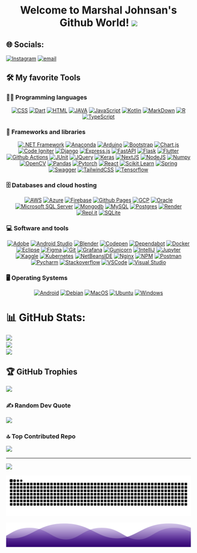 <h1 align="center">
	Welcome to Marshal Johnsan's Github World!
	<img src="https://media.giphy.com/media/hvRJCLFzcasrR4ia7z/giphy.gif" width="35">
</h1>

## 🌐 Socials:
[![Instagram](https://img.shields.io/badge/Instagram-%23E4405F.svg?logo=Instagram&logoColor=white)](https://instagram.com/_j_m_j_03) [![email](https://img.shields.io/badge/Email-D14836?logo=gmail&logoColor=white)](mailto:john10mar28@gmail.com) 

## 🛠️ My favorite Tools

### 👨‍💻 Programming languages

<p align="center">
  <a href="#"><img alt="CSS" src="https://img.shields.io/badge/.NET-5C2D91?style=for-the-badge&logo=.net&logoColor=white"></a>
	<a href="#"><img alt="Dart" src="https://img.shields.io/badge/dart-%230175C2.svg?style=for-the-badge&logo=dart&logoColor=white"></a>
	<a href="#"><img alt="HTML" src="https://img.shields.io/badge/html5-%23E34F26.svg?style=for-the-badge&logo=html5&logoColor=white"></a>
	<a href="#"><img alt="JAVA" src="https://img.shields.io/badge/java-%23ED8B00.svg?style=for-the-badge&logo=java&logoColor=white"></a>
	<a href="#"><img alt="JavaScript" src="https://img.shields.io/badge/javascript-%23323330.svg?style=for-the-badge&logo=javascript&logoColor=%23F7DF1E"></a>
	<a href="#"><img alt="Kotlin" src="https://img.shields.io/badge/kotlin-%230095D5.svg?style=for-the-badge&logo=kotlin&logoColor=white"></a>
	<a href="#"><img alt="MarkDown" src="https://img.shields.io/badge/markdown-%23000000.svg?style=for-the-badge&logo=markdown&logoColor=white"></a>
	<a href="#"><img alt="R" src="https://img.shields.io/badge/r-%23276DC3.svg?style=for-the-badge&logo=r&logoColor=white"></a>
	<a href="#"><img alt="TypeScript" src="https://img.shields.io/badge/typescript-%23007ACC.svg?style=for-the-badge&logo=typescript&logoColor=white"></a>
</p>

### 🧰 Frameworks and libraries

<p align="center">
	<a href="#"><img alt=".NET Framework" src="https://img.shields.io/badge/.NET-5C2D91?style=for-the-badge&logo=.net&logoColor=white"></a>
	<a href="#"><img alt="Anaconda" src="https://img.shields.io/badge/Anaconda-%2344A833.svg?style=for-the-badge&logo=anaconda&logoColor=white"></a>
	<a href="#"><img alt="Arduino" src="https://img.shields.io/badge/-Arduino-00979D?style=for-the-badge&logo=Arduino&logoColor=white"></a>
	<a href="#"><img alt="Bootstrap" src="https://img.shields.io/badge/bootstrap-%23563D7C.svg?style=for-the-badge&logo=bootstrap&logoColor=white"></a>
	<a href="#"><img alt="Chart.js" src="https://img.shields.io/badge/chart.js-F5788D.svg?style=for-the-badge&logo=chart.js&logoColor=white"></a>
	<a href="#"><img alt="Code Igniter" src="https://img.shields.io/badge/CodeIgniter-%23EF4223.svg?style=for-the-badge&logo=codeIgniter&logoColor=white"></a>
	<a href="#"><img alt="Django" src="https://img.shields.io/badge/django-%23092E20.svg?style=for-the-badge&logo=django&logoColor=white"></a>
	<a href="#"><img alt="Express.js" src="https://img.shields.io/badge/express.js-%23404d59.svg?style=for-the-badge&logo=express&logoColor=%2361DAFB"></a>
	<a href="#"><img alt="FastAPI" src="https://img.shields.io/badge/FastAPI-005571?style=for-the-badge&logo=fastapi"></a>
	<a href="#"><img alt="Flask" src="https://img.shields.io/badge/flask-%23000.svg?style=for-the-badge&logo=flask&logoColor=white"></a>
	<a href="#"><img alt="Flutter" src="https://img.shields.io/badge/Flutter-%2302569B.svg?style=for-the-badge&logo=Flutter&logoColor=white"></a>
	<a href="#"><img alt="Github Actions" src="https://img.shields.io/badge/githubactions-%232671E5.svg?style=for-the-badge&logo=githubactions&logoColor=white"></a>
	<a href="#"><img alt="JUnit" src="https://custom-icon-badges.herokuapp.com/badge/JUnit-25A162.svg?style=for-the-badge&logo=check-circle&logoColor=white"></a>
	<a href="#"><img alt="JQuery" src="https://img.shields.io/badge/jquery-%230769AD.svg?style=for-the-badge&logo=jquery&logoColor=white"></a>
	<a href="#"><img alt="Keras" src="https://img.shields.io/badge/Keras-%23D00000.svg?style=for-the-badge&logo=Keras&logoColor=white"></a>
	<a href="#"><img alt="NextJS" src="https://img.shields.io/badge/Next-black?style=for-the-badge&logo=next.js&logoColor=white"></a>
	<a href="#"><img alt="NodeJS" src="https://img.shields.io/badge/node.js-6DA55F?style=for-the-badge&logo=node.js&logoColor=white"></a>
	<a href="#"><img alt="Numpy" src="https://img.shields.io/badge/numpy-%23013243.svg?style=for-the-badge&logo=numpy&logoColor=white"></a>
	<a href="#"><img alt="OpenCV" src="https://img.shields.io/badge/opencv-%23white.svg?style=for-the-badge&logo=opencv&logoColor=white"></a>
	<a href="#"><img alt="Pandas" src="https://img.shields.io/badge/pandas-%23150458.svg?style=for-the-badge&logo=pandas&logoColor=white"></a>
	<a href="#"><img alt="Pytorch" src="https://img.shields.io/badge/PyTorch-%23EE4C2C.svg?style=for-the-badge&logo=PyTorch&logoColor=white"></a>
	<a href="#"><img alt="React" src="https://img.shields.io/badge/react-%2320232a.svg?style=for-the-badge&logo=react&logoColor=%2361DAFB"></a>
	<a href="#"><img alt="Scikit Learn" src="https://img.shields.io/badge/scikit--learn-%23F7931E.svg?style=for-the-badge&logo=scikit-learn&logoColor=white"></a>
	<a href="#"><img alt="Spring" src="https://img.shields.io/badge/spring-%236DB33F.svg?style=for-the-badge&logo=spring&logoColor=white"></a>
	<a href="#"><img alt="Swagger" src="https://img.shields.io/badge/-Swagger-%23Clojure?style=for-the-badge&logo=swagger&logoColor=white"></a>
	<a href="#"><img alt="TailwindCSS" src="https://img.shields.io/badge/tailwindcss-%2338B2AC.svg?style=for-the-badge&logo=tailwind-css&logoColor=white"></a>
	<a href="#"><img alt="Tensorflow" src="https://img.shields.io/badge/TensorFlow-%23FF6F00.svg?style=for-the-badge&logo=TensorFlow&logoColor=white"></a>

</p>

### 🗄️ Databases and cloud hosting

<p align="center">
	<a href="#"><img alt="AWS" src="https://img.shields.io/badge/AWS-%23FF9900.svg?style=for-the-badge&logo=amazon-aws&logoColor=white"></a>
	<a href="#"><img alt="Azure" src="https://img.shields.io/badge/azure-%230072C6.svg?style=for-the-badge&logo=microsoftazure&logoColor=white"></a>
	<a href="#"><img alt="Firebase" src="https://img.shields.io/badge/firebase-%23039BE5.svg?style=for-the-badge&logo=firebase"></a>
	<a href="#"><img alt="Github Pages" src="https://img.shields.io/badge/GitHub%20Pages-327FC7.svg?style=for-the-badge&logo=github&logoColor=white"></a>
	<a href="#"><img alt="GCP" src="https://img.shields.io/badge/GoogleCloud-%234285F4.svg?style=for-the-badge&logo=google-cloud&logoColor=white"></a>
	<a href="#"><img alt="Oracle" src="https://img.shields.io/badge/Oracle-F80000?style=for-the-badge&logo=oracle&logoColor=white"></a>
	<a href="#"><img alt="Microsoft SQL Server" src="https://img.shields.io/badge/Microsoft%20SQL%20Server-CC2927?style=for-the-badge&logo=microsoft%20sql%20server&logoColor=white"></a>
	<a href="#"><img alt="Mongodb" src="https://img.shields.io/badge/MongoDB-%234ea94b.svg?style=for-the-badge&logo=mongodb&logoColor=white"></a>
	<a href="#"><img alt="MySQL" src="https://img.shields.io/badge/mysql-%2300f.svg?style=for-the-badge&logo=mysql&logoColor=white"></a>
	<a href="#"><img alt="Postgres" src="https://img.shields.io/badge/postgres-%23316192.svg?style=for-the-badge&logo=postgresql&logoColor=white"></a>
	<a href="#"><img alt="Render" src="https://img.shields.io/badge/Render-%46E3B7.svg?style=for-the-badge&logo=render&logoColor=white"></a>
	<a href="#"><img alt="Repl.it" src="https://img.shields.io/badge/Repl.it-%230D101E.svg?style=for-the-badge&logo=replit&logoColor=white"></a>
	<a href="#"><img alt="SQLite" src="https://img.shields.io/badge/sqlite-%2307405e.svg?style=for-the-badge&logo=sqlite&logoColor=white"></a>
</p>

### 💻 Software and tools

<p align="center">
	<a href="#"><img alt="Adobe" src="https://img.shields.io/badge/adobe-%23FF0000.svg?style=for-the-badge&logo=adobe&logoColor=white"></a>
	<a href="#"><img alt="Android Studio" src="https://img.shields.io/badge/Android%20Studio-3DDC84.svg?style=for-the-badge&logo=android-studio&logoColor=white"></a>
	<a href="#"><img alt="Blender" src="https://img.shields.io/badge/blender-%23F5792A.svg?style=for-the-badge&logo=blender&logoColor=white"></a>
	<a href="#"><img alt="Codepen" src="https://img.shields.io/badge/CodePen-white?style=for-the-badge&logo=codepen&logoColor=black"></a>
	<a href="#"><img alt="Dependabot" src="https://img.shields.io/badge/dependabot-025E8C?style=for-the-badge&logo=dependabot&logoColor=white"></a>
	<a href="#"><img alt="Docker" src="https://img.shields.io/badge/docker-%230db7ed.svg?style=for-the-badge&logo=docker&logoColor=white"></a>
	<a href="#"><img alt="Eclipse" src="https://img.shields.io/badge/Eclipse-FE7A16.svg?style=for-the-badge&logo=Eclipse&logoColor=white"></a>
	<a href="#"><img alt="Figma" src="https://img.shields.io/badge/figma-%23F24E1E.svg?style=for-the-badge&logo=figma&logoColor=white"></a>
	<a href="#"><img alt="Git" src="https://img.shields.io/badge/git-%23F05033.svg?style=for-the-badge&logo=git&logoColor=white"></a>
	<a href="#"><img alt="Grafana" src="https://img.shields.io/badge/grafana-%23F46800.svg?style=for-the-badge&logo=grafana&logoColor=white"></a>
	<a href="#"><img alt="Gunicorn" src="https://img.shields.io/badge/gunicorn-%298729.svg?style=for-the-badge&logo=gunicorn&logoColor=white"></a>
	<a href="#"><img alt="IntelliJ" src="https://img.shields.io/badge/IntelliJIDEA-000000.svg?style=for-the-badge&logo=intellij-idea&logoColor=white"></a>
	<a href="#"><img alt="Jupyter" src="https://img.shields.io/badge/jupyter-%23FA0F00.svg?style=for-the-badge&logo=jupyter&logoColor=white"></a>
	<a href="#"><img alt="Kaggle" src="https://img.shields.io/badge/Kaggle-035a7d?style=for-the-badge&logo=kaggle&logoColor=white"></a>
	<a href="#"><img alt="Kubernetes" src="https://img.shields.io/badge/kubernetes-%23326ce5.svg?style=for-the-badge&logo=kubernetes&logoColor=white"></a>
	<a href="#"><img alt="NetBeansIDE" src="https://img.shields.io/badge/NetBeansIDE-1B6AC6.svg?style=for-the-badge&logo=apache-netbeans-ide&logoColor=white"></a>
	<a href="#"><img alt="Nginx" src="https://img.shields.io/badge/nginx-%23009639.svg?style=for-the-badge&logo=nginx&logoColor=white"></a>
	<a href="#"><img alt="NPM" src="https://img.shields.io/badge/NPM-%23000000.svg?style=for-the-badge&logo=npm&logoColor=white"></a>
	<a href="#"><img alt="Postman" src="https://img.shields.io/badge/Postman-FF6C37?style=for-the-badge&logo=postman&logoColor=white"></a>
	<a href="#"><img alt="Pycharm" src="https://img.shields.io/badge/pycharm-143?style=for-the-badge&logo=pycharm&logoColor=black&color=black&labelColor=green"></a>
	<a href="#"><img alt="Stackoverflow" src="https://img.shields.io/badge/-Stackoverflow-FE7A16?style=for-the-badge&logo=stack-overflow&logoColor=white"></a>
	<a href="#"><img alt="VSCode" src="https://img.shields.io/badge/Visual%20Studio%20Code-0078d7.svg?style=for-the-badge&logo=visual-studio-code&logoColor=white"></a>
	<a href="#"><img alt="Visual Studio" src="https://img.shields.io/badge/Visual%20Studio-5C2D91.svg?style=for-the-badge&logo=visual-studio&logoColor=white"></a>

</p>

### 🖥️ Operating Systems

<p align="center">
	<a href="#"><img alt="Android" src="https://img.shields.io/badge/Android-3DDC84?style=for-the-badge&logo=android&logoColor=white"></a>
	<a href="#"><img alt="Debian" src="https://img.shields.io/badge/Debian-D70A53?style=for-the-badge&logo=debian&logoColor=white"></a>
	<a href="#"><img alt="MacOS" src="https://img.shields.io/badge/mac%20os-000000?style=for-the-badge&logo=macos&logoColor=F0F0F0"></a>
	<a href="#"><img alt="Ubuntu" src="https://img.shields.io/badge/Ubuntu-E95420?style=for-the-badge&logo=ubuntu&logoColor=white"></a>
	<a href="#"><img alt="Windows" src="https://img.shields.io/badge/Windows-0078D6?style=for-the-badge&logo=windows&logoColor=white"></a>
</p>

# 📊 GitHub Stats:
![](https://github-readme-stats.vercel.app/api?username=johnsan03&theme=dark&hide_border=false&include_all_commits=false&count_private=false)<br/>
![](https://nirzak-streak-stats.vercel.app/?user=johnsan03&theme=dark&hide_border=false)<br/>
![](https://github-readme-stats.vercel.app/api/top-langs/?username=johnsan03&theme=dark&hide_border=false&include_all_commits=false&count_private=false&layout=compact)

## 🏆 GitHub Trophies
![](https://github-profile-trophy.vercel.app/?username=johnsan03&theme=radical&no-frame=false&no-bg=true&margin-w=4)


### ✍️ Random Dev Quote
![](https://quotes-github-readme.vercel.app/api?type=horizontal&theme=radical)

### 🔝 Top Contributed Repo
![](https://github-contributor-stats.vercel.app/api?username=johnsan03&limit=5&theme=dark&combine_all_yearly_contributions=true)

---

[![](https://visitcount.itsvg.in/api?id=johnsan03&icon=5&color=0)](https://visitcount.itsvg.in)

<picture>
  <source media="(prefers-color-scheme: dark)" srcset="https://raw.githubusercontent.com/johnsan03/johnsan03/output/github-contribution-grid-snake-dark.svg" />
  <source media="(prefers-color-scheme: light)" srcset="https://raw.githubusercontent.com/johnsan03/johnsan03/output/github-contribution-grid-snake-dark.svg" />
  <img alt="contribution grid snake animation" src="https://raw.githubusercontent.com/johnsan03/johnsan03/output/github-contribution-grid-snake-dark.svg" />
</picture>

<p align="center">
	<img src="assets/wave.svg">
</p>
